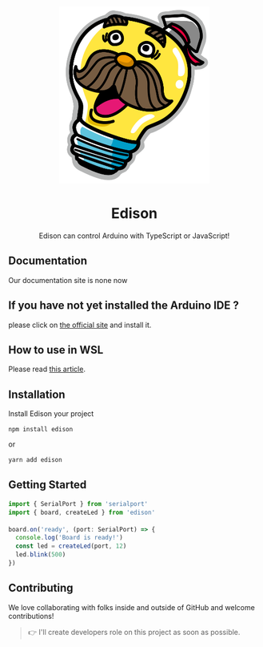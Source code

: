 <p align="center">

  <img width="300px" src="/public/images/icon.png" alt ="なんかいい感じの画像">

</p>

<h1 align="center">Edison</h1>

<p align="center">Edison can control Arduino with TypeScript or JavaScript!</p>

<p align="center">

</p>

## Documentation

Our documentation site is none now

## If you have not yet installed the Arduino IDE ?

please click on [the official site](https://www.arduino.cc/en/software) and install it.

## How to use in WSL

Please read [this article](https://zenn.dev/konjikun/articles/e905f4ce99d3ea).

## Installation

Install Edison your project

```console
npm install edison
```

or

```console
yarn add edison
```

## Getting Started

```.ts
import { SerialPort } from 'serialport'
import { board, createLed } from 'edison'

board.on('ready', (port: SerialPort) => {
  console.log('Board is ready!')
  const led = createLed(port, 12)
  led.blink(500)
})
```

## Contributing

We love collaborating with folks inside and outside of GitHub and welcome contributions!

> 👉 I'll create developers role on this project as soon as possible.
